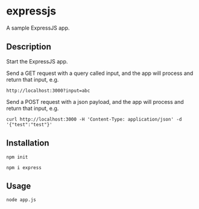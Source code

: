 # expressjs

A sample ExpressJS app. 

## Description

Start the ExpressJS app. 

Send a GET request with a query called input, and the app will process and return that input, e.g. 

`http://localhost:3000?input=abc`

Send a POST request with a json payload, and the app will process and return that input, e.g. 

`curl http://localhost:3000 -H 'Content-Type: application/json' -d '{"test":"test"}'`

## Installation

`npm init`

`npm i express`

## Usage

`node app.js`


